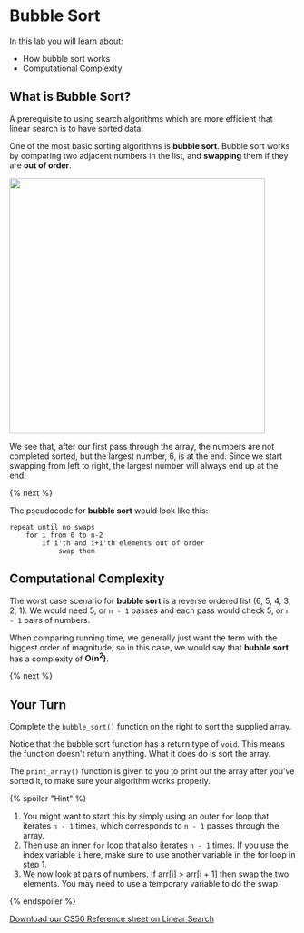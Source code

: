 # Bubble Sort

In this lab you will learn about:

- How bubble sort works
- Computational Complexity

## What is Bubble Sort?

A prerequisite to using search algorithms which are more efficient that linear search is to have sorted data.

One of the most basic sorting algorithms is **bubble sort**. Bubble sort works by comparing two adjacent numbers in
the list, and **swapping** them if they are **out of order**. 

<!-- ![Bubble_Sort](http://labs.cs50nestm.net/bubblesort.gif) -->
<img src="http://labs.cs50nestm.net/bubblesort.gif" width="450">

We see that, after our first pass through the array, the numbers are not completed sorted, but the largest number, 6, is at the end. Since we start swapping from left to right, the largest number will always end up at the end.

{% next %}

The pseudocode for **bubble sort** would look like this:

```
repeat until no swaps
    for i from 0 to n-2
        if i'th and i+1'th elements out of order
            swap them
```


## Computational Complexity

The worst case scenario for **bubble sort** is a reverse ordered list (6, 5, 4, 3, 2, 1). We would need 5, or `n - 1` passes and each pass would check 5, or `n - 1` pairs of numbers. 

When comparing running time, we generally just want the term with the biggest order of magnitude, so in this case, we would say that **bubble sort** has a complexity of **O(n<sup>2</sup>)**.

{% next %}

## Your Turn

Complete the `bubble_sort()` function on the right to sort the supplied array. 

Notice that the bubble sort function has a return type of `void`. This means the function doesn't return anything. What it does do is sort the array.

The `print_array()` function is given to you to print out the array after you've sorted it, to make sure your algorithm works properly.

{% spoiler "Hint" %}

1. You might want to start this by simply using an outer `for` loop that iterates `n - 1` times, which corresponds to `n - 1` passes through the array.
2. Then use an inner `for` loop that also iterates `n - 1` times. If you use the index variable `i` here, make sure to use another variable in the for loop in step 1.
3. We now look at pairs of numbers. If arr[i] > arr[i + 1] then swap the two elements. You may need to use a temporary variable to do the swap.

{% endspoiler %}


[Download our CS50 Reference sheet on Linear Search](https://ap.cs50.school/assets/pdfs/unit3/bubble_sort.pdf)
